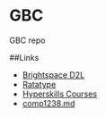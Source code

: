 # GBC
GBC repo

##Links
- [Brightspace D2L](https://learn.georgebrown.ca/d2l/home)
- [Ratatype](https://www.ratatype.com/)
- [Hyperskills Courses](https://hyperskill.org/courses)
- [comp1238.md](comp1238.md)
